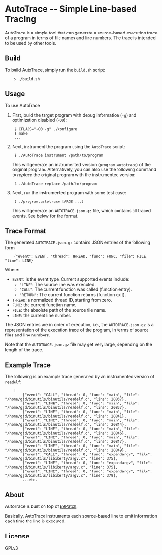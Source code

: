 # AutoTrace -- Simple Line-based Tracing

AutoTrace is a simple tool that can generate a source-based execution trace of
a program in terms of file names and line numbers.
The trace is intended to be used by other tools.

## Build

To build AutoTrace, simply run the `build.sh` script:

        $ ./build.sh

## Usage

To use AutoTrace

1. First, build the target program with debug information (`-g`) and
   optimization disabled (`-O0`):

        $ CFLAGS="-O0 -g" ./configure
        $ make
        ...

2. Next, instrument the program using the `AutoTrace` script:

        $ ./AutoTrace instrument /path/to/program

   This will generate an instrumented version (`program.autotrace`) of the
   original program.
   Alternatively, you can also use the following command to *replace* the
   original program with the instrumented version:

        $ ./AutoTrace replace /path/to/program

3. Next, run the instrumented program with some test case:

        $ ./program.autotrace [ARGS ...]

   This will generate an `AUTOTRACE.json.gz` file, which contains all traced
   events.
   See below for the format.

## Trace Format

The generated `AUTOTRACE.json.gz` contains JSON entries of the following form:

        {"event": EVENT, "thread": THREAD, "func": FUNC, "file": FILE, "line": LINE}

Where:

* `EVENT`: is the event type.
  Current supported events include:
  - `"LINE"`: The source line was executed.
  - `"CALL"`: The current function was called (function entry).
  - `"RETURN"`: The current function returns (function exit).
* `THREAD`: a normalized thread ID, starting from zero.
* `FUNC`: the current function name.
* `FILE`: the absolute path of the source file name.
* `LINE`: the current line number.

The JSON entries are in order of execution, i.e., the `AUTOTRACE.json.gz` is a
representation of the execution trace of the program, in terms of source files
and line numbers.

Note that the `AUTOTRACE.json.gz` file may get very large, depending on the
length of the trace.

## Example Trace

The following is an example trace generated by an instrumented version of `readelf`:

        [
            {"event": "CALL", "thread": 0, "func": "main", "file": "/home/gjd/binutils/binutils/readelf.c", "line": 20837},
            {"event": "LINE", "thread": 0, "func": "main", "file": "/home/gjd/binutils/binutils/readelf.c", "line": 20837},
            {"event": "LINE", "thread": 0, "func": "main", "file": "/home/gjd/binutils/binutils/readelf.c", "line": 20841},
            {"event": "LINE", "thread": 0, "func": "main", "file": "/home/gjd/binutils/binutils/readelf.c", "line": 20844},
            {"event": "LINE", "thread": 0, "func": "main", "file": "/home/gjd/binutils/binutils/readelf.c", "line": 20846},
            {"event": "LINE", "thread": 0, "func": "main", "file": "/home/gjd/binutils/binutils/readelf.c", "line": 20847},
            {"event": "LINE", "thread": 0, "func": "main", "file": "/home/gjd/binutils/binutils/readelf.c", "line": 20849},
            {"event": "CALL", "thread": 0, "func": "expandargv", "file": "/home/gjd/binutils/libiberty/argv.c", "line": 375},
            {"event": "LINE", "thread": 0, "func": "expandargv", "file": "/home/gjd/binutils/libiberty/argv.c", "line": 375},
            {"event": "LINE", "thread": 0, "func": "expandargv", "file": "/home/gjd/binutils/libiberty/argv.c", "line": 379},
            ...etc.

## About

AutoTrace is built on top of [E9Patch](https://github.com/GJDuck/e9patch).

Basically, AutoTrace instruments each source-based line to emit information
each time the line is executed.

## License

GPLv3

